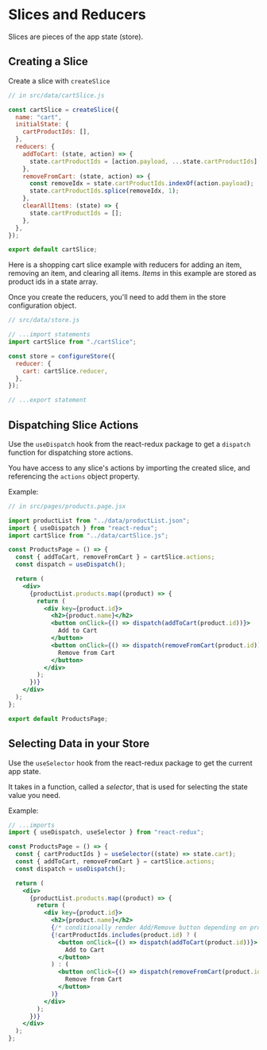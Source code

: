 # Slices and Reducers

Slices are pieces of the app state (store).

## Creating a Slice

Create a slice with `createSlice`

```js
// in src/data/cartSlice.js

const cartSlice = createSlice({
  name: "cart",
  initialState: {
    cartProductIds: [],
  },
  reducers: {
    addToCart: (state, action) => {
      state.cartProductIds = [action.payload, ...state.cartProductIds];
    },
    removeFromCart: (state, action) => {
      const removeIdx = state.cartProductIds.indexOf(action.payload);
      state.cartProductIds.splice(removeIdx, 1);
    },
    clearAllItems: (state) => {
      state.cartProductIds = [];
    },
  },
});

export default cartSlice;
```

Here is a shopping cart slice example with reducers for adding an item, removing an item, and clearing all items. _Items_ in this example are stored as product ids in a state array.

Once you create the reducers, you'll need to add them in the store configuration object.

```js
// src/data/store.js

// ...import statements
import cartSlice from "./cartSlice";

const store = configureStore({
  reducer: {
    cart: cartSlice.reducer,
  },
});

// ...export statement
```

## Dispatching Slice Actions

Use the `useDispatch` hook from the react-redux package to get a `dispatch` function for dispatching store actions.

You have access to any slice's actions by importing the created slice, and referencing the `actions` object property.

Example:

```jsx
// in src/pages/products.page.jsx

import productList from "../data/productList.json";
import { useDispatch } from "react-redux";
import cartSlice from "../data/cartSlice.js";

const ProductsPage = () => {
  const { addToCart, removeFromCart } = cartSlice.actions;
  const dispatch = useDispatch();

  return (
    <div>
      {productList.products.map((product) => {
        return (
          <div key={product.id}>
            <h2>{product.name}</h2>
            <button onClick={() => dispatch(addToCart(product.id))}>
              Add to Cart
            </button>
            <button onClick={() => dispatch(removeFromCart(product.id))}>
              Remove from Cart
            </button>
          </div>
        );
      })}
    </div>
  );
};

export default ProductsPage;
```

## Selecting Data in your Store

Use the `useSelector` hook from the react-redux package to get the current app state.

It takes in a function, called a _selector_, that is used for selecting the state value you need.

Example:

```jsx
// ...imports
import { useDispatch, useSelector } from "react-redux";

const ProductsPage = () => {
  const { cartProductIds } = useSelector((state) => state.cart);
  const { addToCart, removeFromCart } = cartSlice.actions;
  const dispatch = useDispatch();

  return (
    <div>
      {productList.products.map((product) => {
        return (
          <div key={product.id}>
            <h2>{product.name}</h2>
            {/* conditionally render Add/Remove button depending on product id being included in the cart product id state */}
            {!cartProductIds.includes(product.id) ? (
              <button onClick={() => dispatch(addToCart(product.id))}>
                Add to Cart
              </button>
            ) : (
              <button onClick={() => dispatch(removeFromCart(product.id))}>
                Remove from Cart
              </button>
            )}
          </div>
        );
      })}
    </div>
  );
};
```
